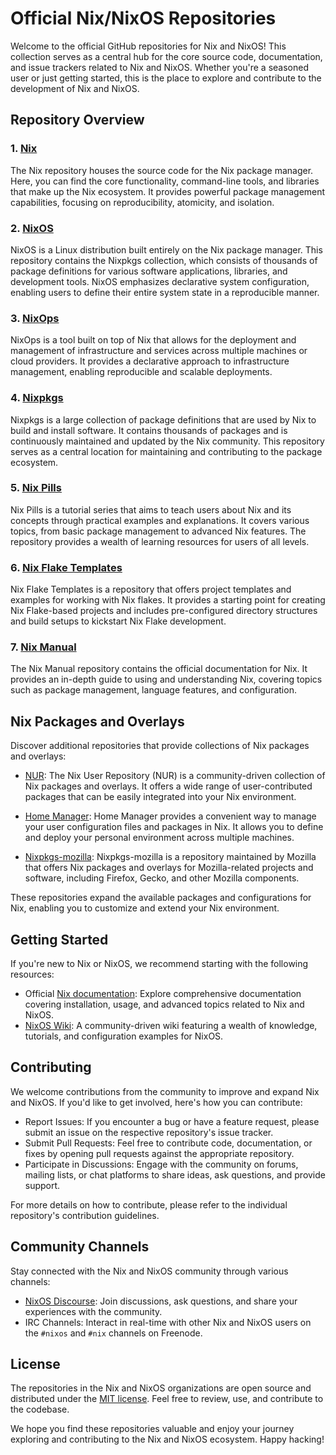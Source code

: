 # Official Nix/NixOS Repositories

Welcome to the official GitHub repositories for Nix and NixOS! This collection serves as a central hub for the core source code, documentation, and issue trackers related to Nix and NixOS. Whether you're a seasoned user or just getting started, this is the place to explore and contribute to the development of Nix and NixOS.

## Repository Overview

### 1. [Nix](https://github.com/nixos/nix)

The Nix repository houses the source code for the Nix package manager. Here, you can find the core functionality, command-line tools, and libraries that make up the Nix ecosystem. It provides powerful package management capabilities, focusing on reproducibility, atomicity, and isolation.

### 2. [NixOS](https://github.com/NixOS/nixpkgs)

NixOS is a Linux distribution built entirely on the Nix package manager. This repository contains the Nixpkgs collection, which consists of thousands of package definitions for various software applications, libraries, and development tools. NixOS emphasizes declarative system configuration, enabling users to define their entire system state in a reproducible manner.

### 3. [NixOps](https://github.com/NixOS/nixops)

NixOps is a tool built on top of Nix that allows for the deployment and management of infrastructure and services across multiple machines or cloud providers. It provides a declarative approach to infrastructure management, enabling reproducible and scalable deployments.

### 4. [Nixpkgs](https://github.com/NixOS/nixpkgs)

Nixpkgs is a large collection of package definitions that are used by Nix to build and install software. It contains thousands of packages and is continuously maintained and updated by the Nix community. This repository serves as a central location for maintaining and contributing to the package ecosystem.

### 5. [Nix Pills](https://github.com/justinwoo/nix-pills)

Nix Pills is a tutorial series that aims to teach users about Nix and its concepts through practical examples and explanations. It covers various topics, from basic package management to advanced Nix features. The repository provides a wealth of learning resources for users of all levels.

### 6. [Nix Flake Templates](https://github.com/nix-community/nix-flake-template)

Nix Flake Templates is a repository that offers project templates and examples for working with Nix flakes. It provides a starting point for creating Nix Flake-based projects and includes pre-configured directory structures and build setups to kickstart Nix Flake development.

### 7. [Nix Manual](https://github.com/NixOS/nix/blob/master/doc/manual)

The Nix Manual repository contains the official documentation for Nix. It provides an in-depth guide to using and understanding Nix, covering topics such as package management, language features, and configuration.

## Nix Packages and Overlays

Discover additional repositories that provide collections of Nix packages and overlays:

- [NUR](https://github.com/nix-community/NUR): The Nix User Repository (NUR) is a community-driven collection of Nix packages and overlays. It offers a wide range of user-contributed packages that can be easily integrated into your Nix environment.

- [Home Manager](https://github.com/nix-community/home-manager): Home Manager provides a convenient way to manage your user configuration files and packages in Nix. It allows you to define and deploy your personal environment across multiple machines.

- [Nixpkgs-mozilla](https://github.com/mozilla/nixpkgs-mozilla): Nixpkgs-mozilla is a repository maintained by Mozilla that offers Nix packages and overlays for Mozilla-related projects and software, including Firefox, Gecko, and other Mozilla components.

These repositories expand the available packages and configurations for Nix, enabling you to customize and extend your Nix environment.

## Getting Started

If you're new to Nix or NixOS, we recommend starting with the following resources:

- Official [Nix documentation](https://nixos.org/documentation.html): Explore comprehensive documentation covering installation, usage, and advanced topics related to Nix and NixOS.
- [NixOS Wiki](https://nixos.wiki): A community-driven wiki featuring a wealth of knowledge, tutorials, and configuration examples for NixOS.

## Contributing

We welcome contributions from the community to improve and expand Nix and NixOS. If you'd like to get involved, here's how you can contribute:

- Report Issues: If you encounter a bug or have a feature request, please submit an issue on the respective repository's issue tracker.
- Submit Pull Requests: Feel free to contribute code, documentation, or fixes by opening pull requests against the appropriate repository.
- Participate in Discussions: Engage with the community on forums, mailing lists, or chat platforms to share ideas, ask questions, and provide support.

For more details on how to contribute, please refer to the individual repository's contribution guidelines.

## Community Channels

Stay connected with the Nix and NixOS community through various channels:

- [NixOS Discourse](https://discourse.nixos.org): Join discussions, ask questions, and share your experiences with the community.
- IRC Channels: Interact in real-time with other Nix and NixOS users on the `#nixos` and `#nix` channels on Freenode.

## License

The repositories in the Nix and NixOS organizations are open source and distributed under the [MIT license](LICENSE). Feel free to review, use, and contribute to the codebase.

We hope you find these repositories valuable and enjoy your journey exploring and contributing to the Nix and NixOS ecosystem. Happy hacking!

